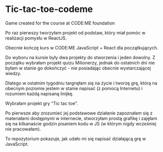 # Tic-tac-toe-codeme
Game created for the course at CODE:ME foundation


Po raz pierwszy tworzyłam projekt od podstaw, który miał pomóc w realizacji pomysłu w ReactJS.

Obecnie kończę kurs w CODE:ME JavaScript + React dla początkujących. 

Do wyboru na kursie były dwa projekty do stworzenia i jeden dowolny. Z początku wybrałam projekt quizu Milionerzy, jednak do ostatnich dni nie byłam w stanie go dokończyć - nie posiadając obecnie wystarczającej wiedzy.

Dlatego w ostatnim tygodniu targnęłam się na życie i tworzę grę, którą na obecnym poziomie jestem w stanie napisać (z pomocą Internetu) i rozumiem każdą napisaną linijkę. 

Wybrałam projekt gry "Tic tac toe".

Po pierwsze aby zrozumieć jej podstawowe działanie zapoznałam się z materiałami dostępnymi w internecie, stworzyłam prostą grafikę i zajęłam się na kilkanaście godzin pisaniem kodu w JS (w którym nigdy wcześniej nie pracowałam).

To repozytorium pokazuje, jak udało mi się napisać działającą grę w JavaScript.

